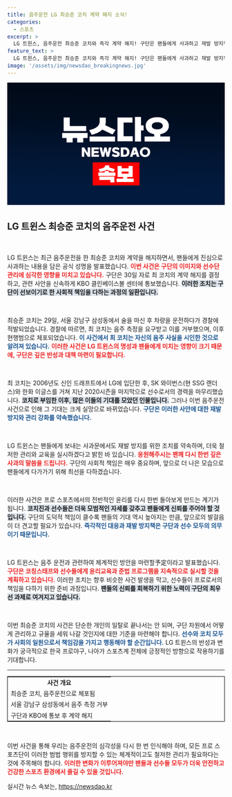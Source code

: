 ```yaml
---
title: 음주운전 LG 최승준 코치 계약 해지 소식!
categories:
  - 스포츠
excerpt: >
  LG 트윈스, 음주운전 최승준 코치와 즉각 계약 해지! 구단은 팬들에게 사과하고 재발 방지책을 약속하며 사회적 책임을 다시 한번 강조했습니다. 클릭하여 더 알아보세요!
feature_text: >
  LG 트윈스, 음주운전 최승준 코치와 즉각 계약 해지! 구단은 팬들에게 사과하고 재발 방지책을 약속하며 사회적 책임을 다시 한번 강조했습니다. 클릭하여 더 알아보세요!
image: '/assets/img/newsdao_breakingnews.jpg'
---
```


<p><img src="/assets/img/newsdao_breakingnews.jpg" alt="flaretime 속보" /></p>

<h2 data-ke-size="size26">LG 트윈스 최승준 코치의 음주운전 사건</h2>

<p data-ke-size="size16">&nbsp;</p>

<p>LG 트윈스는 최근 음주운전을 한 최승준 코치와 계약을 해지하면서, 팬들에게 진심으로 사과하는 내용을 담은 공식 성명을 발표했습니다. <b><span style="color: #ee2323;">이번 사건은 구단의 이미지와 선수단 관리에 심각한 영향을 미치고 있습니다.</span></b> 구단은 30일 자로 최 코치의 계약 해지를 결정하고, 관련 사안을 신속하게 KBO 클린베이스볼 센터에 통보했습니다. <b><span style="background-color: #21538527;">이러한 조치는 구단이 선보이기로 한 사회적 책임을 다하는 과정의 일환입니다.</span></b> </p>

<p data-ke-size="size16">&nbsp;</p>

<p>최승준 코치는 29일, 서울 강남구 삼성동에서 술을 마신 후 차량을 운전하다가 경찰에 적발되었습니다. 경찰에 따르면, 최 코치는 음주 측정을 요구받고 이를 거부했으며, 이후 현행범으로 체포되었습니다. <b><span style="color: #1a5490;">이 사건에서 최 코치는 자신의 음주 사실을 시인한 것으로 알려져 있습니다.</span></b> <b><span style="color: #ee2323;">이러한 사건은 LG 트윈스의 명성과 팬들에게 미치는 영향이 크기 때문에, 구단은 깊은 반성과 대책 마련이 필요합니다.</span></b> </p>

<p data-ke-size="size16">&nbsp;</p>

<p>최 코치는 2006년도 신인 드래프트에서 LG에 입단한 후, SK 와이번스(현 SSG 랜더스)와 한화 이글스를 거쳐 지난 2020시즌을 마지막으로 선수로서의 경력을 마무리했습니다. <b><span style="background-color: #21538527;">코치로 부임한 이후, 많은 이들의 기대를 모았던 인물입니다.</span></b> 그러나 이번 음주운전 사건으로 인해 그 기대는 크게 실망으로 바뀌었습니다. <b><span style="color: #1a5490;">구단은 이러한 사안에 대한 재발 방지와 관리 강화를 약속했습니다.</span></b> </p>

<p data-ke-size="size16">&nbsp;</p>

<p>LG 트윈스는 팬들에게 보내는 사과문에서도 재발 방지를 위한 조치를 약속하며, 더욱 철저한 관리와 교육을 실시하겠다고 밝힌 바 있습니다. <b><span style="color: #ee2323;">응원해주시는 팬께 다시 한번 깊은 사과의 말씀을 드립니다.</span></b> 구단의 사회적 책임은 매우 중요하며, 앞으로 더 나은 모습으로 팬들에게 다가가기 위해 최선을 다하겠습니다. </p>

<p data-ke-size="size16">&nbsp;</p>

<p>이러한 사건은 프로 스포츠에서의 전반적인 윤리를 다시 한번 돌아보게 만드는 계기가 됩니다. <b><span style="background-color: #21538527;">코치진과 선수들은 더욱 모범적인 자세를 갖추고 팬들에게 신뢰를 주어야 할 것입니다.</span></b> 구단의 도덕적 책임이 클수록 팬들의 기대 역시 높아지는 만큼, 앞으로의 발걸음이 더 견고할 필요가 있습니다. <b><span style="color: #1a5490;">즉각적인 대응과 재발 방지책은 구단과 선수 모두의 의무이기 때문입니다.</span></b></p>

<p data-ke-size="size16">&nbsp;</p>

<p>LG 트윈스는 음주 운전과 관련하여 체계적인 방안을 마련할予定이라고 발표했습니다. <b><span style="color: #ee2323;">구단은 코칭스태프와 선수들에게 윤리교육과 준법 프로그램을 지속적으로 실시할 것을 계획하고 있습니다.</span></b> 이러한 조치는 향후 비슷한 사건 발생을 막고, 선수들이 프로로서의 책임을 다하기 위한 준비 과정입니다. <b><span style="background-color: #21538527;">팬들의 신뢰를 회복하기 위한 노력이 구단의 최우선 과제로 여겨지고 있습니다.</span></b></p>

<p data-ke-size="size16">&nbsp;</p>

<p>이번 최승준 코치의 사건은 단순한 개인의 일탈로 끝나서는 안 되며, 구단 차원에서 어떻게 관리하고 규율을 세워 나갈 것인지에 대한 기준을 마련해야 합니다. <b><span style="color: #1a5490;">선수와 코치 모두가 사회의 일원으로서 책임감을 가지고 행동해야 할 순간입니다.</span></b> LG 트윈스의 반성과 변화가 궁극적으로 한국 프로야구, 나아가 스포츠계 전체에 긍정적인 방향으로 작용하기를 기대합니다. </p>

<hr>

<table style="width: 100%; border: 1px solid black;">
    <tr>
        <td style="text-align: center; height: 17px;"><b>사건 개요</b></td>
    </tr>
    <tr>
        <td style="text-align: left;">최승준 코치, 음주운전으로 체포됨</td>
    </tr>
    <tr>
        <td style="text-align: left;">서울 강남구 삼성동에서 음주 측정 거부</td>
    </tr>
    <tr>
        <td style="text-align: left;">구단과 KBO에 통보 후 계약 해지</td>
    </tr>
</table>

<p data-ke-size="size16">&nbsp;</p> 

<p>이번 사건을 통해 우리는 음주운전의 심각성을 다시 한 번 인식해야 하며, 모든 프로 스포츠단이 이러한 범법 행위를 방지할 수 있는 체계적이고도 철저한 관리가 필요하다는 것에 주목해야 합니다. <b><span style="color: #ee2323;">이러한 변화가 이루어져야만 팬들과 선수들 모두가 더욱 안전하고 건강한 스포츠 환경에서 즐길 수 있을 것입니다.</span></b> </p>
실시간 뉴스 속보는, <a href="https://newsdao.kr" rel="dofollow">https://newsdao.kr</a>


